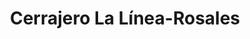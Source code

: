 ---
title: "Cerrajero La Línea-Rosales"
url: /la-linea-de-la-concepcion/cerrajero-la-linea-rosales/
shop: cerrajero
---